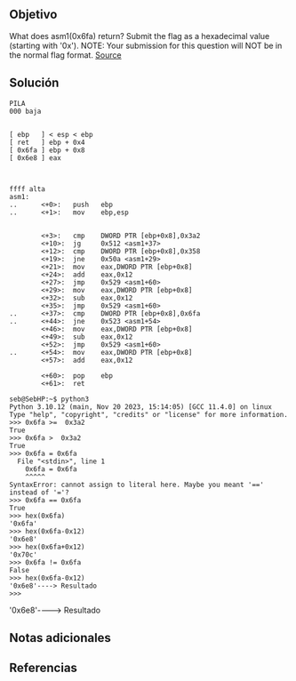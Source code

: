 ## Objetivo
What does asm1(0x6fa) return? Submit the flag as a hexadecimal value (starting with '0x'). NOTE: Your submission for this question will NOT be in the normal flag format. [Source](https://jupiter.challenges.picoctf.org/static/b41e08fc19ceb9d0466ebd68d36c5630/test.S)
## Solución

```
PILA
000 baja


[ ebp   ] < esp < ebp 
[ ret   ] ebp + 0x4
[ 0x6fa ] ebp + 0x8
[ 0x6e8 ] eax



ffff alta
asm1:
..      <+0>:   push   ebp
..      <+1>:   mov    ebp,esp


        <+3>:   cmp    DWORD PTR [ebp+0x8],0x3a2
        <+10>:  jg     0x512 <asm1+37>
        <+12>:  cmp    DWORD PTR [ebp+0x8],0x358
        <+19>:  jne    0x50a <asm1+29>
        <+21>:  mov    eax,DWORD PTR [ebp+0x8]
        <+24>:  add    eax,0x12
        <+27>:  jmp    0x529 <asm1+60>
        <+29>:  mov    eax,DWORD PTR [ebp+0x8]
        <+32>:  sub    eax,0x12
        <+35>:  jmp    0x529 <asm1+60>
..      <+37>:  cmp    DWORD PTR [ebp+0x8],0x6fa
..      <+44>:  jne    0x523 <asm1+54>
        <+46>:  mov    eax,DWORD PTR [ebp+0x8]
        <+49>:  sub    eax,0x12
        <+52>:  jmp    0x529 <asm1+60>
..      <+54>:  mov    eax,DWORD PTR [ebp+0x8]
        <+57>:  add    eax,0x12

        <+60>:  pop    ebp
        <+61>:  ret    
```


```
seb@SebHP:~$ python3
Python 3.10.12 (main, Nov 20 2023, 15:14:05) [GCC 11.4.0] on linux
Type "help", "copyright", "credits" or "license" for more information.
>>> 0x6fa >=  0x3a2
True
>>> 0x6fa >  0x3a2
True
>>> 0x6fa = 0x6fa
  File "<stdin>", line 1
    0x6fa = 0x6fa
    ^^^^^
SyntaxError: cannot assign to literal here. Maybe you meant '==' instead of '='?
>>> 0x6fa == 0x6fa
True
>>> hex(0x6fa)
'0x6fa'
>>> hex(0x6fa-0x12)
'0x6e8'
>>> hex(0x6fa+0x12)
'0x70c'
>>> 0x6fa != 0x6fa
False
>>> hex(0x6fa-0x12)
'0x6e8'----> Resultado
>>> 

```

'0x6e8'----> Resultado
## Notas adicionales
## Referencias